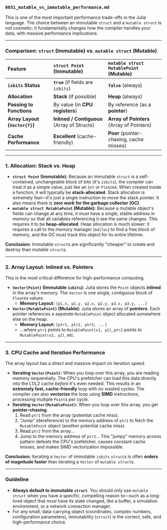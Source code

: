 ### `0051_mutable_vs_immutable_performance.md`

This is one of the most important performance trade-offs in the Julia language. The choice between an immutable `struct` and a `mutable struct` is not cosmetic; it fundamentally changes how the compiler handles your data, with massive performance implications.

---

### Comparison: `struct` (Immutable) vs. `mutable struct` (Mutable)

| Feature | `struct Point` (Immutable) | `mutable struct MutablePoint` (Mutable) |
| :--- | :--- | :--- |
| **`isbits` Status** | **`true`** (if fields are `isbits`) | **`false`** (always) |
| **Allocation** | **Stack** (if possible) | **Heap** (always) |
| **Passing to Functions** | By value (in **CPU registers**) | By reference (as a **pointer**) |
| **Array Layout (`Vector{T}`)** | **Inlined / Contiguous** (Array of Structs) | **Array of Pointers** (Array of Pointers) |
| **Cache Performance** | **Excellent** (cache-friendly) | **Poor** (pointer-chasing, cache misses) |

---

### 1. Allocation: Stack vs. Heap

* **`struct Point` (Immutable):** Because an immutable `struct` is a self-contained, unchangeable block of bits (it's `isbits`), the compiler can treat it as a simple value, just like an `Int` or `Float64`. When created inside a function, it will typically be **stack-allocated**. Stack allocation is extremely fast—it's just a single instruction to move the stack pointer. It also means there is **zero work for the garbage collector (GC)**.
* **`mutable struct MutablePoint` (Mutable):** Because a mutable object's fields can change at any time, it must have a single, stable address in memory so that all variables referencing it see the same changes. This requires it to be **heap-allocated**. Heap allocation is much slower: it requires a call to the memory manager (`malloc`) to find a free block of memory, and the GC must track this object for its entire lifetime.

**Conclusion:** Immutable `struct`s are significantly "cheaper" to create and destroy than mutable `struct`s.

---

### 2. Array Layout: Inlined vs. Pointers

This is the most critical difference for high-performance computing.

* **`Vector{Point}` (Immutable `isbits`):** Julia stores the `Point` objects **inlined** in the array's memory. The `Vector` is one single, contiguous block of `Float64` values.
    * **Memory Layout:** `[p1.x, p1.y, p2.x, p2.y, p3.x, p3.y, ...]`
* **`Vector{MutablePoint}` (Mutable):** Julia stores an array of **pointers**. Each pointer references a *separate* `MutablePoint` object allocated somewhere else on the heap.
    * **Memory Layout:** `[ptr1, ptr2, ptr3, ...]`
    * ...where `ptr1` points to `MutablePoint(x1, y1)`, `ptr2` points to `MutablePoint(x2, y2)`, etc.

---

### 3. CPU Cache and Iteration Performance

The array layout has a direct and massive impact on iteration speed.

* **Iterating `Vector{Point}`:** When you loop over this array, you are reading memory sequentially. The CPU's prefetcher can load this data directly into the L1/L2 cache *before* it's even needed. This results in an **extremely fast, cache-friendly** loop with no wasted cycles. The compiler can also **vectorize** the loop using **SIMD** instructions, processing multiple `Point`s per cycle.
* **Iterating `Vector{MutablePoint}`:** When you loop over this array, you get **pointer-chasing**.
    1.  Read `ptr1` from the array (potential cache miss).
    2.  "Jump" (dereference) to the memory address of `ptr1` to fetch the `MutablePoint` object (another potential cache miss).
    3.  Read `ptr2` from the array...
    4.  Jump to the memory address of `ptr2`...
    This "jumpy" memory access pattern defeats the CPU's prefetcher, causes constant cache misses, and makes SIMD vectorization impossible.

**Conclusion:** Iterating a `Vector` of immutable `isbits` `struct`s is often **orders of magnitude faster** than iterating a `Vector` of `mutable struct`s.

---

### Guideline

* **Always default to immutable `struct`**. You should only use `mutable struct` when you have a specific, compelling reason to—such as a long-lived object that *must* have its state changed, like a buffer, a simulation environment, or a network connection manager.
* For any small, data-carrying object (coordinates, complex numbers, configuration parameters), immutability (`struct`) is the correct, safe, and high-performance choice.
